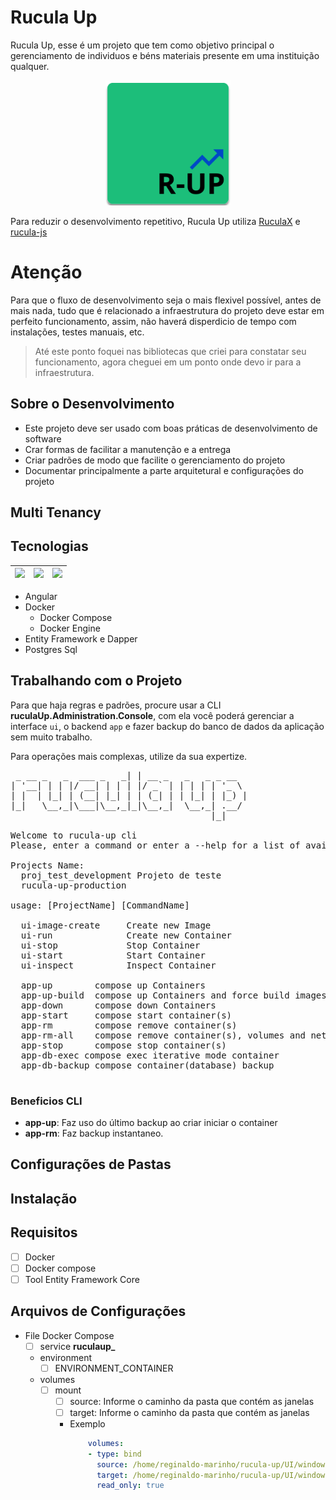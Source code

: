 # Rucula Up

Rucula Up, esse é um projeto que tem como objetivo principal o gerenciamento de individuos e béns materiais presente em uma instituição qualquer.


<p align="center">
<img src="rucula-up.png" style="width:200px">
</p>

Para reduzir o desenvolvimento repetitivo, Rucula Up utiliza [RuculaX](https://www.nuget.org/packages?q=RuculaX) e [rucula-js](https://www.npmjs.com/package/@reginaldo-marinho/rucula-js) 

# Atenção 
Para que o fluxo de desenvolvimento seja o mais flexivel possível, antes de mais nada, tudo que é relacionado a infraestrutura do projeto deve estar em perfeito funcionamento, assim, não haverá disperdicio de tempo com instalações, testes manuais, etc.

> Até este ponto foquei nas bibliotecas que criei para constatar seu funcionamento, agora cheguei em um ponto onde devo ir para a infraestrutura.

## Sobre o Desenvolvimento
- Este projeto deve ser usado com boas práticas de desenvolvimento de software
- Crar formas de facilitar a manutenção e a entrega
- Criar padrões de modo que facilite o gerenciamento do projeto
- Documentar principalmente  a parte arquitetural e configurações do projeto



## Multi Tenancy
## Tecnologias

| <img src="https://upload.wikimedia.org/wikipedia/commons/thumb/c/cf/Angular_full_color_logo.svg/240px-Angular_full_color_logo.svg.png" width="200"> |<img src="https://upload.wikimedia.org/wikipedia/commons/thumb/2/29/Postgresql_elephant.svg/233px-Postgresql_elephant.svg.png" width="200"> | <img src="https://learn.microsoft.com/pt-br/ef/core/what-is-new/ef-core-8.0/ef8.png" width="200"> |
|-------------------------------------------|-------------------------------------------|-------------------------------------------|



- Angular
- Docker
    - Docker Compose
    - Docker Engine
- Entity Framework e Dapper
- Postgres Sql


## Trabalhando com o Projeto

Para que haja regras e padrões, procure usar a CLI **ruculaUp.Administration.Console**, com ela você poderá gerenciar a interface `ui`, o backend `app` e fazer backup do banco de dados da aplicação sem muito trabalho.

Para operações mais complexas, utilize da sua expertize.



<pre>
 _ __ _   _  ___ _   _| | __ _   _   _ _ __  
| '__| | | |/ __| | | | |/ _` | | | | | '_ \ 
| |  | |_| | (__| |_| | | (_| | | |_| | |_) |
|_|   \__,_|\___|\__,_|_|\__,_|  \__,_| .__/ 
                                      |_|  

Welcome to rucula-up cli
Please, enter a command or enter a --help for a list of available commands. 

Projects Name:
  proj_test_development Projeto de teste
  rucula-up-production 

usage: [ProjectName] [CommandName]

  ui-image-create     Create new Image
  ui-run              Create new Container
  ui-stop             Stop Container
  ui-start            Start Container
  ui-inspect          Inspect Container

  app-up        compose up Containers
  app-up-build  compose up Containers and force build images
  app-down      compose down Containers
  app-start     compose start container(s)
  app-rm        compose remove container(s)
  app-rm-all    compose remove container(s), volumes and networks
  app-stop      compose stop container(s)
  app-db-exec compose exec iterative mode container
  app-db-backup compose container(database) backup

</pre>

### Beneficios CLI
  - **app-up**: Faz uso do último backup ao criar iniciar o container 
  - **app-rm**: Faz backup instantaneo.
## Configurações de Pastas





## Instalação

## Requisitos
  - [ ] Docker
  - [ ] Docker compose
  - [ ] Tool Entity Framework Core

## Arquivos de Configurações

- File Docker Compose
  - [ ]  service **ruculaup_**
    - environment
      - [ ] ENVIRONMENT_CONTAINER
    - volumes
      - [ ] mount
        - [ ] source: Informe o caminho da pasta que contém as janelas  
        - [ ] target: Informe o caminho da pasta que contém as janelas  
        - Exemplo
          ```yml
              volumes:
              - type: bind
                source: /home/reginaldo-marinho/rucula-up/UI/window
                target: /home/reginaldo-marinho/rucula-up/UI/window
                read_only: true
          ```